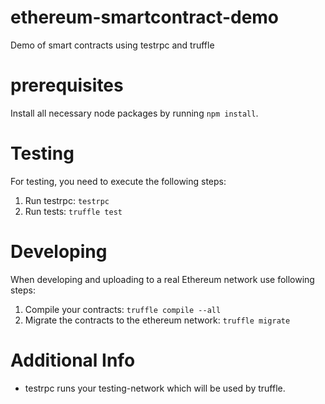 # ethereum-smartcontract-demo
Demo of smart contracts using testrpc and truffle

# prerequisites
Install all necessary node packages by running ``npm install``.

# Testing
For testing, you need to execute the following steps:

1. Run testrpc: ``testrpc``
2. Run tests: ``truffle test``


# Developing
When developing and uploading to a real Ethereum network use following steps:

1. Compile your contracts: ``truffle compile --all``
2. Migrate the contracts to the ethereum network: ``truffle migrate``

# Additional Info
* testrpc runs your testing-network which will be used by truffle.

